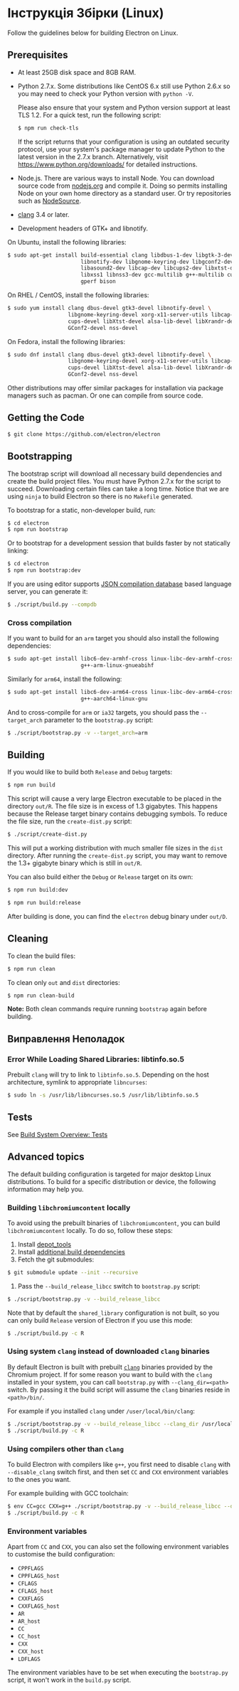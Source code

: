 # Інструкція Збірки (Linux)

Follow the guidelines below for building Electron on Linux.

## Prerequisites

* At least 25GB disk space and 8GB RAM.
* Python 2.7.x. Some distributions like CentOS 6.x still use Python 2.6.x so you may need to check your Python version with `python -V`.
    
    Please also ensure that your system and Python version support at least TLS 1.2. For a quick test, run the following script:
    
    ```sh
    $ npm run check-tls
    ```
    
    If the script returns that your configuration is using an outdated security protocol, use your system's package manager to update Python to the latest version in the 2.7.x branch. Alternatively, visit https://www.python.org/downloads/ for detailed instructions.

* Node.js. There are various ways to install Node. You can download source code from [nodejs.org](https://nodejs.org) and compile it. Doing so permits installing Node on your own home directory as a standard user. Or try repositories such as [NodeSource](https://nodesource.com/blog/nodejs-v012-iojs-and-the-nodesource-linux-repositories).

* [clang](https://clang.llvm.org/get_started.html) 3.4 or later.
* Development headers of GTK+ and libnotify.

On Ubuntu, install the following libraries:

```sh
$ sudo apt-get install build-essential clang libdbus-1-dev libgtk-3-dev \
                       libnotify-dev libgnome-keyring-dev libgconf2-dev \
                       libasound2-dev libcap-dev libcups2-dev libxtst-dev \
                       libxss1 libnss3-dev gcc-multilib g++-multilib curl \
                       gperf bison
```

On RHEL / CentOS, install the following libraries:

```sh
$ sudo yum install clang dbus-devel gtk3-devel libnotify-devel \
                   libgnome-keyring-devel xorg-x11-server-utils libcap-devel \
                   cups-devel libXtst-devel alsa-lib-devel libXrandr-devel \
                   GConf2-devel nss-devel
```

On Fedora, install the following libraries:

```sh
$ sudo dnf install clang dbus-devel gtk3-devel libnotify-devel \
                   libgnome-keyring-devel xorg-x11-server-utils libcap-devel \
                   cups-devel libXtst-devel alsa-lib-devel libXrandr-devel \
                   GConf2-devel nss-devel
```

Other distributions may offer similar packages for installation via package managers such as pacman. Or one can compile from source code.

## Getting the Code

```sh
$ git clone https://github.com/electron/electron
```

## Bootstrapping

The bootstrap script will download all necessary build dependencies and create the build project files. You must have Python 2.7.x for the script to succeed. Downloading certain files can take a long time. Notice that we are using `ninja` to build Electron so there is no `Makefile` generated.

To bootstrap for a static, non-developer build, run:

```sh
$ cd electron
$ npm run bootstrap
```

Or to bootstrap for a development session that builds faster by not statically linking:

```sh
$ cd electron
$ npm run bootstrap:dev
```

If you are using editor supports [JSON compilation database](http://clang.llvm.org/docs/JSONCompilationDatabase.html) based language server, you can generate it:

```sh
$ ./script/build.py --compdb
```

### Cross compilation

If you want to build for an `arm` target you should also install the following dependencies:

```sh
$ sudo apt-get install libc6-dev-armhf-cross linux-libc-dev-armhf-cross \
                       g++-arm-linux-gnueabihf
```

Similarly for `arm64`, install the following:

```sh
$ sudo apt-get install libc6-dev-arm64-cross linux-libc-dev-arm64-cross \
                       g++-aarch64-linux-gnu
```

And to cross-compile for `arm` or `ia32` targets, you should pass the `--target_arch` parameter to the `bootstrap.py` script:

```sh
$ ./script/bootstrap.py -v --target_arch=arm
```

## Building

If you would like to build both `Release` and `Debug` targets:

```sh
$ npm run build
```

This script will cause a very large Electron executable to be placed in the directory `out/R`. The file size is in excess of 1.3 gigabytes. This happens because the Release target binary contains debugging symbols. To reduce the file size, run the `create-dist.py` script:

```sh
$ ./script/create-dist.py
```

This will put a working distribution with much smaller file sizes in the `dist` directory. After running the `create-dist.py` script, you may want to remove the 1.3+ gigabyte binary which is still in `out/R`.

You can also build either the `Debug` or `Release` target on its own:

```sh
$ npm run build:dev
```

```sh
$ npm run build:release
```

After building is done, you can find the `electron` debug binary under `out/D`.

## Cleaning

To clean the build files:

```sh
$ npm run clean
```

To clean only `out` and `dist` directories:

```sh
$ npm run clean-build
```

**Note:** Both clean commands require running `bootstrap` again before building.

## Виправлення Неполадок

### Error While Loading Shared Libraries: libtinfo.so.5

Prebuilt `clang` will try to link to `libtinfo.so.5`. Depending on the host architecture, symlink to appropriate `libncurses`:

```sh
$ sudo ln -s /usr/lib/libncurses.so.5 /usr/lib/libtinfo.so.5
```

## Tests

See [Build System Overview: Tests](build-system-overview.md#tests)

## Advanced topics

The default building configuration is targeted for major desktop Linux distributions. To build for a specific distribution or device, the following information may help you.

### Building `libchromiumcontent` locally

To avoid using the prebuilt binaries of `libchromiumcontent`, you can build `libchromiumcontent` locally. To do so, follow these steps:

1. Install [depot_tools](https://chromium.googlesource.com/chromium/src/+/master/docs/linux_build_instructions.md#Install)
2. Install [additional build dependencies](https://chromium.googlesource.com/chromium/src/+/master/docs/linux_build_instructions.md#Install-additional-build-dependencies)
3. Fetch the git submodules:

```sh
$ git submodule update --init --recursive
```

1. Pass the `--build_release_libcc` switch to `bootstrap.py` script:

```sh
$ ./script/bootstrap.py -v --build_release_libcc
```

Note that by default the `shared_library` configuration is not built, so you can only build `Release` version of Electron if you use this mode:

```sh
$ ./script/build.py -c R
```

### Using system `clang` instead of downloaded `clang` binaries

By default Electron is built with prebuilt [`clang`](https://clang.llvm.org/get_started.html) binaries provided by the Chromium project. If for some reason you want to build with the `clang` installed in your system, you can call `bootstrap.py` with `--clang_dir=<path>` switch. By passing it the build script will assume the `clang` binaries reside in `<path>/bin/`.

For example if you installed `clang` under `/user/local/bin/clang`:

```sh
$ ./script/bootstrap.py -v --build_release_libcc --clang_dir /usr/local
$ ./script/build.py -c R
```

### Using compilers other than `clang`

To build Electron with compilers like `g++`, you first need to disable `clang` with `--disable_clang` switch first, and then set `CC` and `CXX` environment variables to the ones you want.

For example building with GCC toolchain:

```sh
$ env CC=gcc CXX=g++ ./script/bootstrap.py -v --build_release_libcc --disable_clang
$ ./script/build.py -c R
```

### Environment variables

Apart from `CC` and `CXX`, you can also set the following environment variables to customise the build configuration:

* `CPPFLAGS`
* `CPPFLAGS_host`
* `CFLAGS`
* `CFLAGS_host`
* `CXXFLAGS`
* `CXXFLAGS_host`
* `AR`
* `AR_host`
* `CC`
* `CC_host`
* `CXX`
* `CXX_host`
* `LDFLAGS`

The environment variables have to be set when executing the `bootstrap.py` script, it won't work in the `build.py` script.